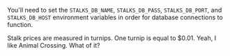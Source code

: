 You'll need to set the `STALKS_DB_NAME`, `STALKS_DB_PASS`, `STALKS_DB_PORT`, and `STALKS_DB_HOST` environment variables in order for database connections to function.

Stalk prices are measured in turnips. One turnip is equal to $0.01. Yeah, I like Animal Crossing. What of it?
